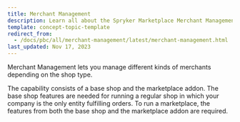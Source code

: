 ```yaml
---
title: Merchant Management
description: Learn all about the Spryker Marketplace Merchant Management feature allowing you manage merchant information
template: concept-topic-template
redirect_from:
  - /docs/pbc/all/merchant-management/latest/merchant-management.html
last_updated: Nov 17, 2023
---
```


Merchant Management lets you manage different kinds of merchants depending on the shop type.

The capability consists of a base shop and the marketplace addon. The base shop features are needed for running a regular shop in which your company is the only entity fulfilling orders. To run a marketplace, the features from both the base shop and the marketplace addon are required.

